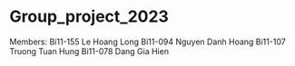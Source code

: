 # Group_project_2023
Members:
Bi11-155 Le Hoang Long
Bi11-094 Nguyen Danh Hoang
Bi11-107 Truong Tuan Hung
Bi11-078 Dang Gia Hien 
